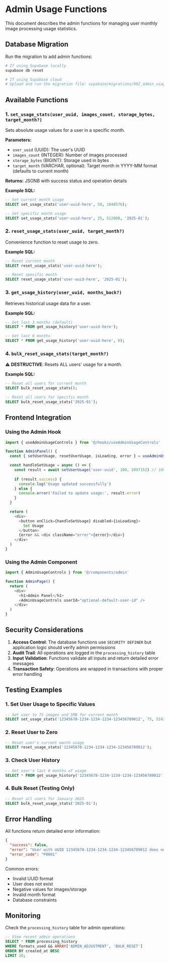 # Admin Usage Functions

This document describes the admin functions for managing user monthly image processing usage statistics.

## Database Migration

Run the migration to add admin functions:

```bash
# If using Supabase locally
supabase db reset

# If using Supabase cloud
# Upload and run the migration file: supabase/migrations/002_admin_usage_functions.sql
```

## Available Functions

### 1. `set_usage_stats(user_uuid, images_count, storage_bytes, target_month?)`

Sets absolute usage values for a user in a specific month.

**Parameters:**
- `user_uuid` (UUID): The user's UUID
- `images_count` (INTEGER): Number of images processed 
- `storage_bytes` (BIGINT): Storage used in bytes
- `target_month` (VARCHAR, optional): Target month in YYYY-MM format (defaults to current month)

**Returns:** JSONB with success status and operation details

**Example SQL:**
```sql
-- Set current month usage
SELECT set_usage_stats('user-uuid-here', 50, 1048576);

-- Set specific month usage  
SELECT set_usage_stats('user-uuid-here', 25, 512000, '2025-01');
```

### 2. `reset_usage_stats(user_uuid, target_month?)`

Convenience function to reset usage to zero.

**Example SQL:**
```sql
-- Reset current month
SELECT reset_usage_stats('user-uuid-here');

-- Reset specific month
SELECT reset_usage_stats('user-uuid-here', '2025-01');
```

### 3. `get_usage_history(user_uuid, months_back?)`

Retrieves historical usage data for a user.

**Example SQL:**
```sql
-- Get last 3 months (default)
SELECT * FROM get_usage_history('user-uuid-here');

-- Get last 6 months
SELECT * FROM get_usage_history('user-uuid-here', 6);
```

### 4. `bulk_reset_usage_stats(target_month?)`

⚠️ **DESTRUCTIVE**: Resets ALL users' usage for a month.

**Example SQL:**
```sql
-- Reset all users for current month
SELECT bulk_reset_usage_stats();

-- Reset all users for specific month
SELECT bulk_reset_usage_stats('2025-01');
```

## Frontend Integration

### Using the Admin Hook

```typescript
import { useAdminUsageControls } from '@/hooks/useAdminUsageControls'

function AdminPanel() {
  const { setUserUsage, resetUserUsage, isLoading, error } = useAdminUsageControls()

  const handleSetUsage = async () => {
    const result = await setUserUsage('user-uuid', 100, 2097152) // 100 images, 2MB
    
    if (result.success) {
      console.log('Usage updated successfully')
    } else {
      console.error('Failed to update usage:', result.error)
    }
  }

  return (
    <div>
      <button onClick={handleSetUsage} disabled={isLoading}>
        Set Usage
      </button>
      {error && <div className="error">{error}</div>}
    </div>
  )
}
```

### Using the Admin Component

```typescript
import { AdminUsageControls } from '@/components/admin'

function AdminPage() {
  return (
    <div>
      <h1>Admin Panel</h1>
      <AdminUsageControls userId="optional-default-user-id" />
    </div>
  )
}
```

## Security Considerations

1. **Access Control**: The database functions use `SECURITY DEFINER` but application logic should verify admin permissions
2. **Audit Trail**: All operations are logged in the `processing_history` table
3. **Input Validation**: Functions validate all inputs and return detailed error messages
4. **Transaction Safety**: Operations are wrapped in transactions with proper error handling

## Testing Examples

### 1. Set User Usage to Specific Values
```sql
-- Set user to 75 images and 5MB for current month
SELECT set_usage_stats('12345678-1234-1234-1234-123456789012', 75, 5242880);
```

### 2. Reset User to Zero
```sql
-- Reset user's current month usage
SELECT reset_usage_stats('12345678-1234-1234-1234-123456789012');
```

### 3. Check User History
```sql
-- Get user's last 6 months of usage
SELECT * FROM get_usage_history('12345678-1234-1234-1234-123456789012', 6);
```

### 4. Bulk Reset (Testing Only)
```sql
-- Reset all users for January 2025
SELECT bulk_reset_usage_stats('2025-01');
```

## Error Handling

All functions return detailed error information:

```json
{
  "success": false,
  "error": "User with UUID 12345678-1234-1234-1234-123456789012 does not exist",
  "error_code": "P0001"
}
```

Common errors:
- Invalid UUID format
- User does not exist  
- Negative values for images/storage
- Invalid month format
- Database constraints

## Monitoring

Check the `processing_history` table for admin operations:

```sql
-- View recent admin operations
SELECT * FROM processing_history 
WHERE formats_used && ARRAY['ADMIN_ADJUSTMENT', 'BULK_RESET']
ORDER BY created_at DESC
LIMIT 10;
```